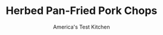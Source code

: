 ---
layout: ../../layouts/MarkdownPostLayout.astro
title: Herbed Pan-Fried Pork Chops
author: America's Test Kitchen
pubDate: 2023-03-15
description: "In search of an easy way to build big flavor, we revisited an old-fashioned cooking method: pan-frying. Was it time to bring it back?"
image_url: https://res.cloudinary.com/hksqkdlah/image/upload/ar_1:1,c_fill,dpr_2.0,f_auto,fl_lossy.progressive.strip_profile,g_faces:auto,q_auto:low,w_344/1934_sfs-panfriedporkchop-02
tags: ["Main Courses","Pork"]
calories: 3165
protein: 47
carbohydrates: 24
fats: 
fiber: 
ingredients: ["1/2 teaspoons, dried marjoram","1/2 teaspoon, dried thyme","1/4 teaspoon, dried basil","1/4 teaspoon, dried rosemary (crumbled)","1/4 teaspoon, dried sage","pinch, ground fennel seed","1/2 teaspoon, salt","1 cup, all-purpose flour","4 , bone-in rib or center-cut pork chops, about 3/4 inch thick","3 slices, bacon, chopped","1/2 cup, vegetable oil"]
serves: 4
time: "40 minutes"
instructions: ["Coat chops: Combine marjoram, thyme, basil, rosemary, sage, fennel, and salt in bowl. Place flour in shallow dish. Pat chops dry with paper towels. Cut 2 slits about 2 inches apart through fat on edges of each chop. Season both sides of chops with spice mixture, then dredge chops lightly in flour (do not discard flour). Transfer to plate and let rest 10 minutes.","Render bacon: Meanwhile, cook bacon in large nonstick skillet over medium heat until fat renders and bacon is crisp, about 8 minutes. Using slotted spoon, transfer bacon to paper towel-lined plate and reserve for another use. Do not wipe out pan.","Fry chops: Add oil to fat in pan and heat over medium-high heat until just smoking. Return chops to flour dish and turn to coat. Cook chops until well browned, 3 to 4 minutes per side. Serve."]
nutrition: ["764 mg Potassium","481 mg Phosphorus","50 mg Calcium","3 mg Iron","60 mg Magnesium","544 mg Sodium","4 mg Zinc","54 g Fat","15 mg Niacin (B3)","31 g Monounsaturated","8 g Polyunsaturated","1 mg Thiamin (B1)","1 µg Vitamin D","151 mg Cholesterol","10 g Saturated","48 µg Folic acid","10 µg Folate (food)","4 µg Vitamin K","152 g Water","24 g Carbs","91 µg Folate equivalent (total)","47 g Protein","6 mg Vitamin E","1 µg Vitamin B12","1 mg Vitamin B6","7 µg Vitamin A","791 kcal Energy","3165 calories"]
notes: "Chops between ¾ and 1 inch thick will work in this recipe."
---